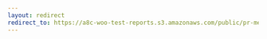 ```yaml
---
layout: redirect
redirect_to: https://a8c-woo-test-reports.s3.amazonaws.com/public/pr-merge/45270/e2e/index.html
---
```

